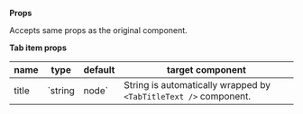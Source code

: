**Props**

Accepts same props as the original component.

**Tab item props**

|name|type|default|target component|
|----|----|-------|----------------|
|title|`string | node`|String is automatically wrapped by `<TabTitleText />` component.|
